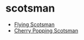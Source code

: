 # scotsman

 * [Flying Scotsman](../index/f/flying-scotsman-200195.json)
 * [Cherry Popping Scotsman](../index/c/cherry-popping-scotsman.json)
